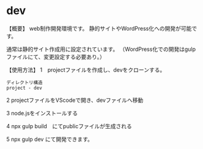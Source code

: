 # dev

【概要】
web制作開発環境です。
静的サイトやWordPress化への開発が可能です。

通常は静的サイト作成用に設定されています。
（WordPress化での開発はgulpファイルにて、変更設定する必要あり。）

【使用方法】
1　projectファイルを作成し、devをクローンする。

    ディレクトリ構造
    project - dev

2 projectファイルをVScodeで開き、devファイルへ移動

3 node.jsをインストールする

4 npx gulp build　にてpublicファイルが生成される

5 npx gulp dev にて開発できます。
